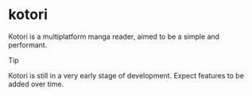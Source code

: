 # kotori

Kotori is a multiplatform manga reader, aimed to be a simple and performant.

> [!TIP]
> Kotori is still in a very early stage of development. Expect features to be added over time.
